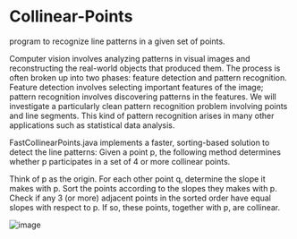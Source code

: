 # Collinear-Points
program to recognize line patterns in a given set of points.



Computer vision involves analyzing patterns in visual images and reconstructing the real-world objects that produced them. The process is often broken up into two phases: feature detection and pattern recognition. Feature detection involves selecting important features of the image; pattern recognition involves discovering patterns in the features. We will investigate a particularly clean pattern recognition problem involving points and line segments. This kind of pattern recognition arises in many other applications such as statistical data analysis.


FastCollinearPoints.java implements a faster, sorting-based solution to detect the line patterns: Given a point p, the following method determines whether p participates in a set of 4 or more collinear points.

Think of p as the origin.
For each other point q, determine the slope it makes with p.
Sort the points according to the slopes they makes with p.
Check if any 3 (or more) adjacent points in the sorted order have equal slopes with respect to p. If so, these points, together with p, are collinear.

![image](https://user-images.githubusercontent.com/49921154/159801449-1c1ebdd3-ee97-4972-a680-67f392e3e037.png)
